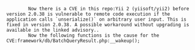 
            Now there is a CVE in this repo:Yii 2 (yiisoft/yii2) before version 2.0.38 is vulnerable to remote code execution if the application calls `unserialize()` on arbitrary user input. This is fixed in version 2.0.38. A possible workaround without upgrading is available in the linked advisory..
            Now the following functions is the cause for the CVE:framework/db/BatchQueryResult.php:__wakeup();
            